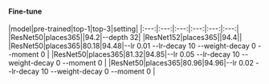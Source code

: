 #### Fine-tune
|model|pre-trained|top-1|top-3|setting|
|:---:|:---:|:---:|:---:|:---:|:---:|
|ResNet50|places365||94.2|--depth 32|
|ResNet152|places365||94.4||
|ResNet50|places365|80.18|94.48|--lr 0.01 --lr-decay 10 --weight-decay 0 --moment 0 |
|ResNet50|places365|81.32|94.85|--lr 0.05 --lr-decay 10 --weight-decay 0 --moment 0 |
|ResNet50|places365|80.96|94.96|--lr 0.02 --lr-decay 10 --weight-decay 0 --moment 0 |